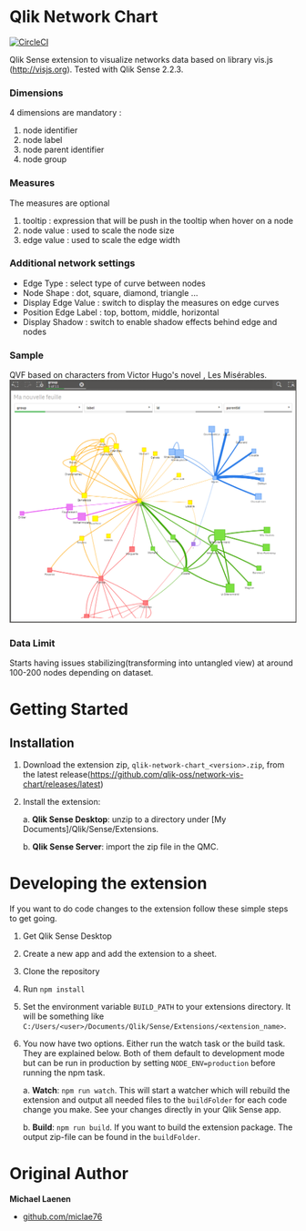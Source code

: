 # Qlik Network Chart

[![CircleCI](https://circleci.com/gh/qlik-oss/network-vis-chart.svg?style=shield)](https://circleci.com/gh/qlik-oss/network-vis-chart)

Qlik Sense extension to visualize networks data based on library vis.js (http://visjs.org).
Tested with Qlik Sense 2.2.3.

### Dimensions
4 dimensions are mandatory :

  1. node identifier
  2. node label
  3. node parent identifier
  4. node group

### Measures
The measures are optional

  1. tooltip : expression that will be push in the tooltip when hover on a node
  2. node value : used to scale the node size
  3. edge value : used to scale the edge width

### Additional network settings
* Edge Type : select type of curve between nodes
* Node Shape : dot, square, diamond, triangle ...
* Display Edge Value : switch to display the measures on edge curves
* Position Edge Label : top, bottom, middle, horizontal
* Display Shadow : switch to enable shadow effects behind edge and nodes

### Sample
QVF based on characters from Victor Hugo's novel , Les Misérables.
![Network chart](resources/network_chart_v1.png)

### Data Limit
Starts having issues stabilizing(transforming into untangled view) at around 100-200 nodes depending on dataset.


# Getting Started

## Installation

1. Download the extension zip, `qlik-network-chart_<version>.zip`, from the latest release(https://github.com/qlik-oss/network-vis-chart/releases/latest)
2. Install the extension:

   a. **Qlik Sense Desktop**: unzip to a directory under [My Documents]/Qlik/Sense/Extensions.

   b. **Qlik Sense Server**: import the zip file in the QMC.


# Developing the extension

If you want to do code changes to the extension follow these simple steps to get going.

1. Get Qlik Sense Desktop
1. Create a new app and add the extension to a sheet.
2. Clone the repository
3. Run `npm install`
4. Set the environment variable `BUILD_PATH` to your extensions directory. It will be something like `C:/Users/<user>/Documents/Qlik/Sense/Extensions/<extension_name>`.
5. You now have two options. Either run the watch task or the build task. They are explained below. Both of them default to development mode but can be run in production by setting `NODE_ENV=production` before running the npm task.

   a. **Watch**: `npm run watch`. This will start a watcher which will rebuild the extension and output all needed files to the `buildFolder` for each code change you make. See your changes directly in your Qlik Sense app.

   b. **Build**: `npm run build`. If you want to build the extension package. The output zip-file can be found in the `buildFolder`.

# Original Author

**Michael Laenen**

* [github.com/miclae76](https://github.com/miclae76)

